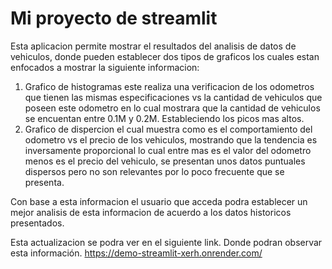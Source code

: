 # Mi proyecto de streamlit

Esta aplicacion permite mostrar el resultados del analisis de datos de vehiculos, donde pueden establecer dos tipos de graficos los cuales estan enfocados a mostrar la siguiente informacion:

1. Grafico de histogramas este realiza una verificacion de los odometros que tienen las mismas especificaciones vs la cantidad de vehiculos que poseen este odometro en lo cual mostrara que la cantidad de vehiculos se encuentan entre 0.1M y 0.2M. Estableciendo los picos mas altos.
2. Grafico de dispercion el cual muestra como es el comportamiento del odometro vs el precio de los vehiculos, mostrando que la tendencia es inversamente proporcional lo cual entre mas es el valor del odometro menos es el precio del vehiculo, se presentan unos datos puntuales dispersos pero no son relevantes por lo poco frecuente que se presenta.

Con base a esta informacion el usuario que acceda podra establecer un mejor analisis de esta informacion de acuerdo a los datos historicos presentados.

Esta actualizacion se podra ver en el siguiente link. Donde podran observar esta información.
https://demo-streamlit-xerh.onrender.com/